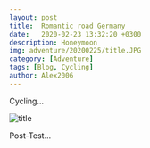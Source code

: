 ```yaml
---
layout: post
title:  Romantic road Germany
date:   2020-02-23 13:32:20 +0300
description: Honeymoon
img: adventure/20200225/title.JPG
category: [Adventure]
tags: [Blog, Cycling]
author: Alex2006
---
```

Cycling...

![title]({{site.baseurl}}/assets/img/adventure/20200225/title.JPG)

Post-Test...
